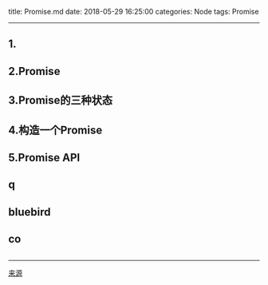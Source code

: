title: Promise.md
date: 2018-05-29 16:25:00
categories: Node
tags: Promise

---

## 1.

## 2.Promise

## 3.Promise的三种状态

## 4.构造一个Promise

## 5.Promise API

## q

## bluebird

## co

##




---

[来源]()
